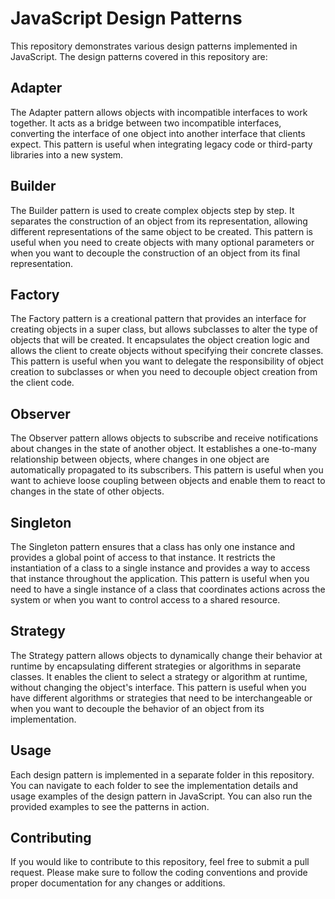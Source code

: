 
# JavaScript Design Patterns

This repository demonstrates various design patterns implemented in JavaScript. The design patterns covered in this repository are:

## Adapter

The Adapter pattern allows objects with incompatible interfaces to work together. It acts as a bridge between two incompatible interfaces, converting the interface of one object into another interface that clients expect. This pattern is useful when integrating legacy code or third-party libraries into a new system.

## Builder

The Builder pattern is used to create complex objects step by step. It separates the construction of an object from its representation, allowing different representations of the same object to be created. This pattern is useful when you need to create objects with many optional parameters or when you want to decouple the construction of an object from its final representation.

## Factory

The Factory pattern is a creational pattern that provides an interface for creating objects in a super class, but allows subclasses to alter the type of objects that will be created. It encapsulates the object creation logic and allows the client to create objects without specifying their concrete classes. This pattern is useful when you want to delegate the responsibility of object creation to subclasses or when you need to decouple object creation from the client code.

## Observer

The Observer pattern allows objects to subscribe and receive notifications about changes in the state of another object. It establishes a one-to-many relationship between objects, where changes in one object are automatically propagated to its subscribers. This pattern is useful when you want to achieve loose coupling between objects and enable them to react to changes in the state of other objects.

## Singleton

The Singleton pattern ensures that a class has only one instance and provides a global point of access to that instance. It restricts the instantiation of a class to a single instance and provides a way to access that instance throughout the application. This pattern is useful when you need to have a single instance of a class that coordinates actions across the system or when you want to control access to a shared resource.

## Strategy

The Strategy pattern allows objects to dynamically change their behavior at runtime by encapsulating different strategies or algorithms in separate classes. It enables the client to select a strategy or algorithm at runtime, without changing the object's interface. This pattern is useful when you have different algorithms or strategies that need to be interchangeable or when you want to decouple the behavior of an object from its implementation.

## Usage

Each design pattern is implemented in a separate folder in this repository. You can navigate to each folder to see the implementation details and usage examples of the design pattern in JavaScript. You can also run the provided examples to see the patterns in action.

## Contributing

If you would like to contribute to this repository, feel free to submit a pull request. Please make sure to follow the coding conventions and provide proper documentation for any changes or additions.
